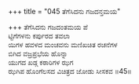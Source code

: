 +++
title = "045 ತೆಗೆಸಿದನು ಗಜದನ್ತಮಯ"

+++
ತೆಗೆಸಿದನು ಗಜದಂತಮಯ ಪೆ  
ಟ್ಟಿಗೆಗಳನು ಕರ್ಪುರದ ತವಲಾ  
ಯಿಗಳ ಹವಳದ ಮಂಚವನು ಮಣಿಖಚಿತ ರಚನೆಗಳ   
ಬಿಗಿದ ವಜ್ರಪ್ರಭೆಯ ಹೊನ್ನಾ  
ಯುಗದ ಖಡ್ಗ ಕಠಾರಿಗಳ ಝಗ  
ಝಗಿಪ ಹೊಂಗೆಲಸದ ವಿಚಿತ್ರದ ಜೋಡು ಸೀಸಕವ    ॥45॥